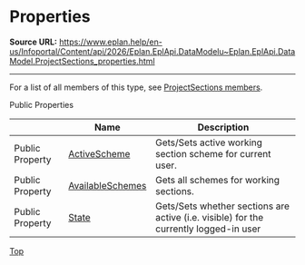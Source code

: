 # Properties

**Source URL:** https://www.eplan.help/en-us/Infoportal/Content/api/2026/Eplan.EplApi.DataModelu~Eplan.EplApi.DataModel.ProjectSections_properties.html

---

For a list of all members of this type, see [ProjectSections members](Eplan.EplApi.DataModelu~Eplan.EplApi.DataModel.ProjectSections_members.html).

Public Properties

|  | Name | Description |
| --- | --- | --- |
| Public Property | [ActiveScheme](Eplan.EplApi.DataModelu~Eplan.EplApi.DataModel.ProjectSections~ActiveScheme.html) | Gets/Sets active working section scheme for current user. |
| Public Property | [AvailableSchemes](Eplan.EplApi.DataModelu~Eplan.EplApi.DataModel.ProjectSections~AvailableSchemes.html) | Gets all schemes for working sections. |
| Public Property | [State](Eplan.EplApi.DataModelu~Eplan.EplApi.DataModel.ProjectSections~State.html) | Gets/Sets whether sections are active (i.e. visible) for the currently logged-in user |

[Top](#top)
